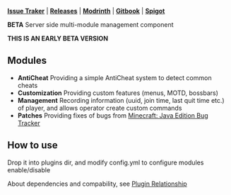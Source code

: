 **[Issue Traker](https://github.com/AFterNode/GeneralPublic/issues)** |
**[Releases](https://github.com/AFterNode/GeneralPublic/releases)** |
**[Modrinth](https://modrinth.com/plugin/general)** |
**[Gitbook](https://afternode.gitbook.io/general)** |
**[Spigot](https://www.spigotmc.org/resources/general.111381/)**

**BETA** Server side multi-module management component

**THIS IS AN EARLY BETA VERSION**

## Modules

- **AntiCheat** Providing a simple AntiCheat system to detect common cheats
- **Customization** Providing custom features (menus, MOTD, bossbars)
- **Management** Recording information (uuid, join time, last quit time etc.) of player, and allows operator create custom commands
- **Patches** Providing fixes of bugs from [Minecraft: Java Edition Bug Tracker](https://bugs.mojang.com/projects/MC/summary)

## How to use

Drop it into plugins dir, and modify config.yml to configure modules enable/disable

About dependencies and compability, see [Plugin Relationship](https://afternode.gitbook.io/general/plugin-relationship)
